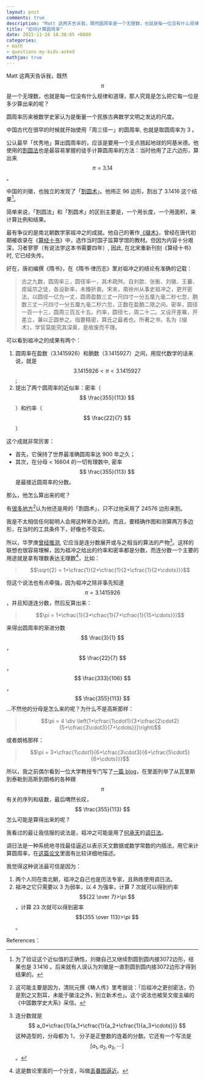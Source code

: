 ```yaml
---
layout: post
comments: true
description: "Matt 这两天告诉我，既然圆周率是一个无理数，也就是每一位没有什么规律和道理，那人究竟是怎么把它每一位是多少算出来的呢？"
title: "如何计算圆周率"
date: 2022-11-16 18:38:05 +0800
categories: 
- math
- questions-my-kids-asked
mathjax: true
---
```


Matt 这两天告诉我，既然 $$\pi$$ 是一个无理数，也就是每一位没有什么规律和道理，那人究竟是怎么把它每一位是多少算出来的呢？

圆周率历来被数学史家认为是衡量一个民族古典数学文明之发达的尺度。

中国古代在很早的时候就开始使用「周三径一」的圆周率, 也就是取圆周率为 3 。

公认最早「优秀地」算出圆周率的，应该是要用一个支点翘起地球的阿基米德。他使用的[割圆法](https://zh.m.wikipedia.org/zh-hans/%E5%89%B2%E5%9C%86%E6%9C%AF_(%E5%88%98%E5%BE%BD))也是最容易掌握的徒手计算圆周率的方法：当时他用了正六边形，算出来 $$\pi = 3.14 $$ 。

中国的刘徽，也独立的发现了「[割圆术](https://zh.m.wikipedia.org/zh-hans/%E5%89%B2%E5%9C%86%E6%9C%AF_(%E5%88%98%E5%BE%BD))」。他用正 96 边形，割出了 3.1416 这个结果[^1]。

简单来说，「割圆法」和「割圆术」的区别主要是，一个用长度，一个用面积，来计算比例和结果。

最有争议的是南北朝数学家祖冲之的成就。他自己的著作[《缀术》](https://baike.baidu.com/item/%E7%BC%80%E6%9C%AF/9630142)，曾经在唐代初期被收录在《[算经十书](https://baike.baidu.com/item/%E7%AE%97%E7%BB%8F%E5%8D%81%E4%B9%A6/3270695)》中，选作当时国子监算学馆的教材。但因为内容十分艰深，习者寥寥（有说法学这本书需要四年）, 因此, 在北宋重新刊刻《算经十书》时, 它已经失传。

好在，唐初编撰《隋书》，在《隋书·律历志》里对祖冲之的结论有准确的记载：

> 古之九数，圆周率三，圆径率一，其术疏舛。自刘歆、张衡、刘徽、王蕃、皮延宗之徒，各设新率，未臻折衷。宋末，南徐州从事史祖冲之，更开密法，以圆径一亿为一丈，圆周盈数三丈一尺四寸一分五厘九毫二秒七忽，朒数三丈一尺四寸一分五厘九毫二秒六忽，正数在盈朒二限之间。密率，圆径一百一十三，圆周三百五十五。约率，圆径七，周二十二。又设开差冪，开差立，兼以正圆参之。指要精密，算氏之最者也。所著之书，名为《缀术》，学官莫能究其深奥，是故废而不理。

可以看到祖冲之的成果有两个：

1. 圆周率在盈数（3.1415926）和朒数（3.1415927）之间，用现代数学的话来说，就是 $$3.1415926< \pi < 3.1415927 $$ ;
2. 提出了两个圆周率的近似率：密率（$$ \frac{355}{113} $$）和约率（$$ \frac{22}{7} $$）

这个成就非常厉害：
- 首先，它保持了世界最准确圆周率达 900 年之久；
- 其次，在分母 < 16604 的一切有理数中, 密率 $$ \frac{355}{113} $$ 是最接近圆周率的分数。

那么，他怎么算出来的呢？

有[很多地方](https://zh.m.wikipedia.org/zh-hans/%E5%89%B2%E5%9C%86%E6%9C%AF_(%E5%88%98%E5%BE%BD))[^2]认为他还是用的「割圆术」，只不过他采用了 24576 边形来割。

我是不太相信任何聪明人会用这种笨办法的。而且，要精确作图和测算两万多边形，在当时的工具条件下，好像也不现实。

所以，华罗庚[曾经推测](https://www.zhihu.com/question/517757731/answer/2410683805), 它应当是连分数展开或与之相当的算法的产物[^3]。这样的联想也很容易理解，因为祖冲之给出的约率和密率都是分数，而连分数一个主要的用途就是拿有理数表达无理数[^4]，比如：

> $$\sqrt{2} =  1+\cfrac{1}{2+\cfrac{1}{2+\cfrac{1}{2+\cdots}}}$$

但这个说法也有点牵强，因为祖冲之除非事先知道 $$\pi = 3.1415926 $$ ，并且知道连分数，然后反算出来：

> $$\pi =  1+\cfrac{1}{3+\cfrac{1}{7+\cfrac{1}{15+\cdots}}}$$

来得出圆周率的渐进分数$$ \frac{3}{1} $$，$$ \frac{22}{7} $$ ，$$ \frac{333}{106} $$ ，$$ \frac{355}{113} $$...不然他的分母是怎么来的呢？为什么不是高斯那样：

> $$\pi = 4 \div \left(1+\cfrac{1\cdot1}{3+\cfrac{2\cdot2}{5+\cfrac{3\cdot3}{7+\cdots}}}\right)$$

或者朗格那样：

> $$\pi =  3+\cfrac{1\cdot1}{6+\cfrac{3\cdot3}{6+\cfrac{5\cdot5}{6+\cdots}}}$$


所以，我之前偶尔看到一位大学教授专门写了[一篇 blog](http://davidbau.com/archives/2010/03/14/the_mystery_of_355113.html)，在里面列举了从瓦里斯到泰勒到高斯到朗格的各种跟 $$\pi$$ 有关的序列和级数，最后喟然长叹，$$ \frac{355}{113} $$怎么可能是算得出来的呢？

我看过的最让我信服的说法是，祖冲之可能是用了[何承天](https://zh.m.wikipedia.org/zh-hans/%E4%BD%95%E6%89%BF%E5%A4%A9_(%E5%8D%97%E6%9C%9D))的[调日法](https://zh.m.wikipedia.org/zh-hans/%E8%B0%83%E6%97%A5%E6%B3%95#:~:text=%E8%B0%83%E6%97%A5%E6%B3%95%E6%98%AF%E5%8D%97%E5%8C%97%E6%9C%9D,%E6%B3%95%E5%90%8E%E4%BE%86%E4%BC%A0%E5%85%A5%E6%97%A5%E6%9C%AC%E3%80%82)。

调日法是一种系统地寻找最佳逼近以表示天文数据或数学常数的内插法，用它来计算圆周率，在[这篇论文](http://mr.zhlhh.com/upfile/ebook/111/6345964702381250007.pdf)里面有比较详细地描述。

我觉得这种说法最可信是因为：
1. 两个人同在南北朝，祖冲之自己也是历法专家，且熟练使用调日法。
2. 祖冲之它只需要以 3 为弱率，以 4 为强率，计算 7 次就可以得到约率  $${22 \over 7}>\pi $$ ，计算 23 次就可以得到密率 $${355 \over 113}>\pi  $$。

References：

[^1]: 为了验证这个近似值的正确性，刘徽自己又继续割圆到圆内接3072边形，结果也是 3.1416 。后来就有人误认为刘徽是一直割圆到圆内接3072边形才得到结果的。
[^2]: 这可能主要是因为，清阮元撰《畴人传》里考据说：「后祖冲之更创密法，仍是割之又割耳，未能于徽注之外，别立新术也」。这个说法也被吴文俊主编的《中国数学史大系》采信。
[^3]: 连分数就是 $$ a_0+\cfrac{1}{a_1+\cfrac{1}{a_2+\cfrac{1}{a_3+\cdots}}} $$ 这种造型的，分母都为 1， 分子是正整数的连着的分数。它还有一个写法是 $$ [a_1,a_2,a_3,\cdots] $$。
[^4]: 这是数论里面的一个分支，叫做[丢番图逼近](https://baike.baidu.com/item/%E4%B8%A2%E7%95%AA%E5%9B%BE%E9%80%BC%E8%BF%91/10724965)。
